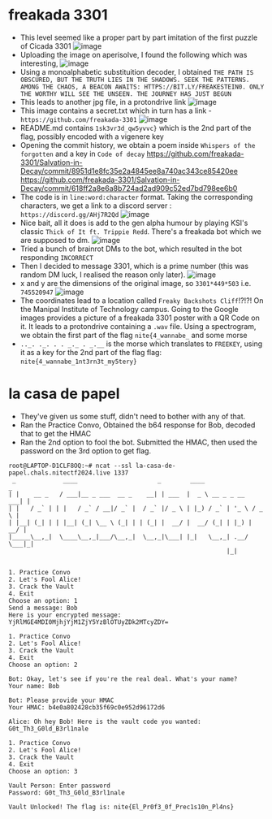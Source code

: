 # freakada 3301
- This level seemed like a proper part by part imitation of the first puzzle of Cicada 3301
![image](https://github.com/user-attachments/assets/dad6c739-648e-4b21-82be-ce16664afb8d)
- Uploading the image on aperisolve, I found the following which was interesting,
![image](https://github.com/user-attachments/assets/0eff7772-e8cb-4ada-b90a-aec4147ba0ad)
- Using a monoalphabetic substituition decoder, I obtained `THE PATH IS OBSCURED, BUT THE TRUTH LIES IN THE SHADOWS. SEEK THE PATTERNS. AMONG THE CHAOS, A BEACON AWAITS: HTTPS://BIT.LY/FREAKESTEIN0. ONLY THE WORTHY WILL SEE THE UNSEEN. THE JOURNEY HAS JUST BEGUN`
- This leads to another jpg file, in a protondrive link
![image](https://github.com/user-attachments/assets/7ca365d8-a44e-45c8-a5b8-105b0c5f64ec)
- This image contains a secret.txt which in turn has a link - `https://github.com/freakada-3301`
![image](https://github.com/user-attachments/assets/9378ead3-2055-4c15-ad5e-5ca6868c8e20)
- README.md contains `1sk3vr3d_qw5yvvc}` which is the 2nd part of the flag, possibly encoded with a vigenere key
- Opening the commit history, we obtain a poem inside `Whispers of the forgotten` and a key in `Code of decay`
https://github.com/freakada-3301/Salvation-in-Decay/commit/8951d1e8fc35e2a4845ee8a740ac343ce85420ee
https://github.com/freakada-3301/Salvation-in-Decay/commit/618ff2a8e6a8b724ad2ad909c52ed7bd798ee6b0
- The code is in `line:word:character` format. Taking the corresponding characters, we get a link to a discord server : `https://discord.gg/AHj7R2Qd`
![image](https://github.com/user-attachments/assets/092cd6ad-ecf9-4ac3-94cd-ce8fce0614a5)
- Nice bait, all it does is add to the gen alpha humour by playing KSI's classic `Thick of It ft. Trippie Redd`. There's a freakada bot which we are supposed to dm.
![image](https://github.com/user-attachments/assets/0f90cf7b-2314-45b0-b794-e25d4ad2a7e1)
- Tried a bunch of brainrot DMs to the bot, which resulted in the bot responding `INCORRECT`
- Then I decided to message 3301, which is a prime number (this was random DM luck, I realised the reason only later).
![image](https://github.com/user-attachments/assets/6e620409-f996-4ad8-b6c1-9b955046032a)
- x and y are the dimensions of the original image, so `3301*449*503` i.e. `745520947`
![image](https://github.com/user-attachments/assets/f9024062-f02d-4bc1-bcb3-ebd81dcc68c0)
- The coordinates lead to a location called `Freaky Backshots Cliff`!?!?! On the Manipal Institute of Technology campus. Going to the Google images provides a picture of a freakada 3301 poster with a QR Code on it. It leads to a protondrive containing a `.wav` file. Using a spectrogram, we obtain the first part of the flag `nite{4_wannabe_` and some morse
- `.._. ._. . . _._ . _.__` is the morse which translates to `FREEKEY`, using it as a key for the 2nd part of the flag
flag: `nite{4_wannabe_1nt3rn3t_my5tery}`
# la casa de papel
- They've given us some stuff, didn't need to bother with any of that.
- Ran the Practice Convo, Obtained the b64 response for Bob, decoded that to get the HMAC
- Ran the 2nd option to fool the bot. Submitted the HMAC, then used the password on the 3rd option to get flag.
```console
root@LAPTOP-D1CLF8OQ:~# ncat --ssl la-casa-de-papel.chals.nitectf2024.live 1337
 _             ____                      _        ____                  _
| |    __ _   / ___|__ _ ___  __ _    __| | ___  |  _ \ __ _ _ __   ___| |
| |   / _` | | |   / _` / __|/ _` |  / _` |/ _ \ | |_) / _` | '_ \ / _ \ |
| |__| (_| | | |__| (_| \__ \ (_| | | (_| |  __/ |  __/ (_| | |_) |  __/ |
|_____\__,_|  \____\__,_|___/\__,_|  \__,_|\___| |_|   \__,_| .__/ \___|_|
                                                            |_|


1. Practice Convo
2. Let's Fool Alice!
3. Crack the Vault
4. Exit
Choose an option: 1
Send a message: Bob
Here is your encrypted message: YjRlMGE4MDI0MjhjYjM1ZjY5YzBlOTUyZDk2MTcyZDY=

1. Practice Convo
2. Let's Fool Alice!
3. Crack the Vault
4. Exit
Choose an option: 2

Bot: Okay, let's see if you're the real deal. What's your name?
Your name: Bob

Bot: Please provide your HMAC
Your HMAC: b4e0a802428cb35f69c0e952d96172d6

Alice: Oh hey Bob! Here is the vault code you wanted:
G0t_Th3_G0ld_B3rl1nale

1. Practice Convo
2. Let's Fool Alice!
3. Crack the Vault
4. Exit
Choose an option: 3

Vault Person: Enter password
Password: G0t_Th3_G0ld_B3rl1nale

Vault Unlocked! The flag is: nite{El_Pr0f3_0f_Prec1s10n_Pl4ns}
```
